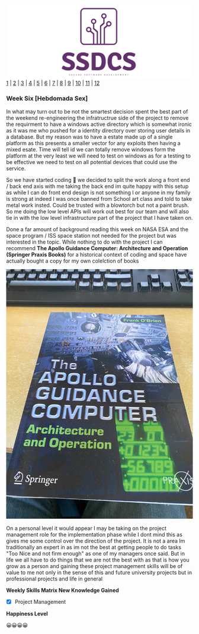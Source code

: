 ![Logo](Images/Logo.png)
[1](/MyPortfolio/SSDCS/Unit01.html) | [2](/MyPortfolio/SSDCS/Unit02.html) | [3](/MyPortfolio/SSDCS/Unit03.html) | [4](/MyPortfolio/SSDCS/Unit04.html) | [5](/MyPortfolio/SSDCS/Unit05.html) | [6](/MyPortfolio/SSDCS/Unit06.html) | [7](/MyPortfolio/SSDCS/Unit07.html) | [8](/MyPortfolio/SSDCS/Unit08.html) | [9](/MyPortfolio/SSDCS/Unit09.html) | [10](/MyPortfolio/SSDCS/Unit10.html) | [11](/MyPortfolio/SSDCS/Unit11.html) | [12](/MyPortfolio/SSDCS/Unit12.html)
### Week Six [Hebdomada Sex]

In what may turn out to be not the smartest decision spent the best part of the weekend re-engineering the infratructrue side of the project to remove the requirment to have a windows active directory which is somewhat ironic as it was me who pushed for a identity directory over storing user details in a database. But my reason was to have a estate made up of a single platform as this presents a smaller vector for any exploits then having a mixed esate. Time will tell id we can totally remove windows form the platform at the very least we will need to test on windows as for a testing to be effective we need to test on all potential devices that could use the service. 

So we have started coding 🥳 we decided to split the work along a front end / back end axis with me taking the back end im quite happy with this setup as while I can do front end design is not something I or anyone in my family is strong at indeed I was once banned from School art class and told to take metal work insted. Could be trusted with a blowtorch but not a paint brush. So me doing the low level APIs will work out best for our team and will also tie in with the low level infrastructure part of the project that I have taken on.

Done a far amount of background reading this week on NASA ESA and the space program / ISS space station not needed for the project but was interested in the topic. While nothing to do with the project I can recommend **The Apollo Guidance Computer: Architecture and Operation (Springer Praxis Books)** for a historical context of coding and space have actually bought a copy for my own colelction of books

![BOOK](Images/BOOK.jpg)

On a personal level it would appear I may be taking on the project management role for the implementation phase while I dont mind this as gives me some control over the direction of the project. It is not a area Im traditionally an expert in as im not the best at getting people to do tasks "Too Nice and not firm enough" as one of my managers once said. But in life we all have to do things that we are not the best with as that is how you grow as a person and gaining these project management skills will be of value to me not only in the sense of this and future university projects but in professional projects and life in general 


**Weekly Skills Matrix New Knowledge Gained**

- [x] Project Management

**Happiness Level**

😀😀😀😀
